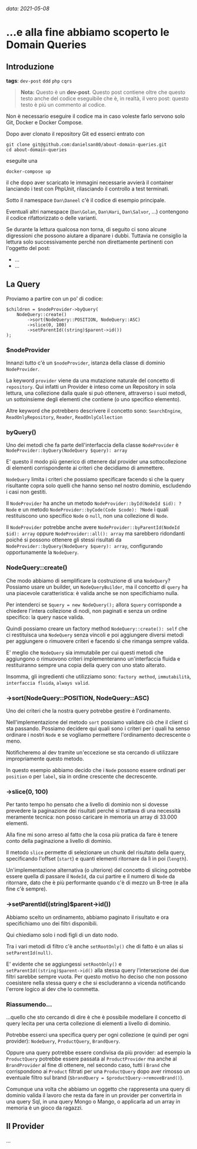 *data: 2021-05-08*

...e alla fine abbiamo scoperto le Domain Queries
=================================================

## Introduzione

**tags**: `dev-post` `ddd` `php` `cqrs`
> **Nota:** Questo è un **dev-post**. 
Questo post contiene oltre che questo testo anche del codice eseguibile che è, in realtà, il vero post:
questo testo è più un commento al codice.

Non è necessario eseguire il codice ma in caso voleste farlo servono solo
Git, Docker e Docker Compose.

Dopo aver clonato il repository Git ed esserci entrato con

```
git clone git@github.com:danielsan80/about-domain-queries.git
cd about-domain-queries
```
eseguite una
```
docker-compose up
```
il che dopo aver scaricato le immagini necessarie avvierà il container
lanciando i test con PhpUnit, rilasciando il controllo a test terminati.

Sotto il namespace `Dan\Daneel` c'è il codice di esempio principale.

Eventuali altri namespace (`Dan\Golan`, `Dan\Hari`, `Dan\Salvor`, ...)
contengono il codice rifattorizzato o delle varianti.

Se durante la lettura qualcosa non torna, di seguito ci sono alcune digressioni che possono aiutare a dipanare i dubbi.
Tuttavia ne consiglio la lettura solo successivamente perché non direttamente pertinenti con l'oggetto del post:

- ...
- ...

## La Query

Proviamo a partire con un po' di codice:

```
$children = $nodeProvider->byQuery(
    NodeQuery::create()
        ->sort(NodeQuery::POSITION, NodeQuery::ASC)
        ->slice(0, 100)
        ->setParentId((string)$parent->id())
);
```

### $nodeProvider

Innanzi tutto c'è un `$nodeProvider`, istanza della classe di dominio `NodeProvider`.

La keyword `provider` viene da una mutazione naturale del concetto di `repository`.
Qui infatti un Provider è inteso come un Repository in sola lettura, una collezione dalla quale si può ottenere,
attraverso i suoi metodi, un sottoinsieme degli elementi che contiene (o uno specifico elemento).

Altre keyword che potrebbero descrivere il concetto sono:
`SearchEngine`, `ReadOnlyRepository`, `Reader`, `ReadOnlyCollection`

### byQuery()

Uno dei metodi che fa parte dell'interfaccia della classe `NodeProvider` è
`NodeProvider::byQuery(NodeQuery $query): array`

E' questo il modo più generico di ottenere dal provider una sottocollezione di elementi corrispondente
ai criteri che decidiamo di ammettere.

`NodeQuery` limita i criteri che possiamo specificare facendo sì che la query risultante copra solo quelli
che hanno senso nel nostro dominio, escludendo i casi non gestiti.

Il `NodeProvider` ha anche un metodo `NodeProvider::byId(NodeId $id): ?Node` e un
metodo `NodeProvider::byCode(Code $code): ?Node` i quali restituiscono uno specifico `Node` o `null`,
non una collezione di `Node`.

Il `NodeProvider` potrebbe anche avere `NodeProvider::byParentId(NodeId $id): array`
oppure `NodeProvider::all(): array` ma sarebbero ridondanti poiché si possono ottenere
gli stessi risultati da `NodeProvider::byQuery(NodeQuery $query): array`, configurando opportunamente
la `NodeQuery`.

### NodeQuery::create()

Che modo abbiamo di semplificare la costruzione di una `NodeQuery`? Possiamo usare un builder,
un `NodeQueryBuilder`, ma il concetto di `query` ha una piacevole caratteristica:
è valida anche se non specifichiamo nulla.

Per intenderci se `$query = new NodeQuery();` allora `$query` corrisponde a chiedere l'intera collezione
di nodi, non paginati e senza un ordine specifico: la query nasce valida.

Quindi possiamo creare un factory method `NodeQuery::create(): self` che ci restituisca una `NodeQuery`
senza vincoli e poi aggiungere diversi metodi per aggiungere o rimuovere criteri e
facendo sì che rimanga sempre valida.

E' meglio che `NodeQuery` sia immutabile per cui questi metodi che aggiungono o rimuovono criteri
implementeranno un'interfaccia fluida e restituiranno sempre una copia della query con uno stato alterato.

Insomma, gli ingredienti che utilizziamo sono: `factory method`, `immutabilità`, `interfaccia fluida`, `always valid`.

### ->sort(NodeQuery::POSITION, NodeQuery::ASC)

Uno dei criteri che la nostra query potrebbe gestire è l'ordinamento.

Nell'implementazione del metodo `sort` possiamo validare ciò che il client ci sta passando.
Possiamo decidere qui quali sono i criteri per i quali ha senso ordinare i nostri `Node`
e se vogliamo permettere l'ordinamento decrescente o meno.

Notificheremo al dev tramite un'eccezione se sta cercando di utilizzare impropriamente questo metodo.   

In questo esempio abbiamo decido che i `Node` possono essere ordinati per `position` o per `label`,
sia in ordine crescente che decrescente.

### ->slice(0, 100)

Per tanto tempo ho pensato che a livello di dominio non si dovesse prevedere la paginazione dei risultati
perché si trattava di una necessità meramente tecnica:
non posso caricare in memoria un array di 33.000 elementi.

Alla fine mi sono arreso al fatto che la cosa più pratica da fare è tenere conto della paginazione
a livello di dominio.

Il metodo `slice` permette di selezionare un chunk del risultato della query, specificando l'offset (`start`)
e quanti elementi ritornare da lì in poi (`length`).

Un'implementazione alternativa (o ulteriore) del concetto di slicing potrebbe essere quella di passare il `NodeId`,
da cui partire e il numero di `Node` da ritornare, dato che è più performante quando c'è di mezzo un B-tree
(e alla fine c'è sempre).

### ->setParentId((string)$parent->id())

Abbiamo scelto un ordinamento, abbiamo paginato il risultato e ora specifichiamo uno dei filtri disponibili.

Qui chiediamo solo i nodi figli di un dato nodo.

Tra i vari metodi di filtro c'è anche `setRootOnly()` che di fatto è un alias si `setParentId(null)`.

E' evidente che se aggiungessi `setRootOnly()` e `setParentId((string)$parent->id()`
alla stessa query l'intersezione dei due filtri sarebbe sempre vuota. Per questo motivo
ho deciso che non possono coesistere nella stessa query e che si escluderanno a vicenda
notificando l'errore logico al dev che lo commetta.

### Riassumendo...

...quello che sto cercando di dire è che è possibile modellare il concetto di query lecita
per una certa collezione di elementi a livello di dominio.

Potrebbe esserci una specifica query per ogni collezione (e quindi per ogni provider):
`NodeQuery`, `ProductQuery`, `BrandQuery`.

Oppure una query potrebbe essere condivisa da più provider: ad esempio la `ProductQuery` potrebbe
essere passata al `ProductProvider` ma anche al `BrandProvider` al fine di ottenere, nel secondo caso,
tutti i `Brand` che corrispondono ai `Product` filtrati per una `ProductQuery`
dopo aver rimosso un eventuale filtro sul brand (`$brandQuery = $productQuery->removeBrand()`).

Comunque una volta che abbiamo un oggetto che rappresenta una query di dominio valida il lavoro che resta da fare
in un provider per convertirla in una query Sql, in una query Mongo o Mango, o applicarla ad un array in memoria
è un gioco da ragazzi.


## Il Provider

...

